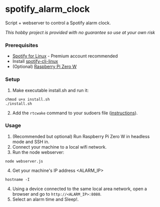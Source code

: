 # spotify_alarm_clock
Script + webserver to control a Spotify alarm clock.

*This hobby project is provided with no guarantee so use at your own risk*

### Prerequisites
- [Spotify for Linux](https://www.spotify.com/download/linux) - Premium account recommended
- Install [spotify-cli-linux](https://github.com/pwittchen/spotify-cli-linux)
- (Optional) [Raspberry Pi Zero W](https://www.raspberrypi.org/products/raspberry-pi-zero-w/)

### Setup
1. Make executable install.sh and run it:
```
chmod u+x install.sh
./install.sh
```
2. Add the `rtcwake` command to your sudoers file ([instructions](https://www.digitalocean.com/community/tutorials/how-to-edit-the-sudoers-file-on-ubuntu-and-centos)).

### Usage
1. (Recommended but optional) Run Raspberry Pi Zero W in headless mode and SSH in.
2. Connect your machine to a local wifi network.
3. Run the node webserver:
```
node webserver.js
```
4. Get your machine's IP address <ALARM_IP>
```
hostname -I
```
4. Using a device connected to the same local area network, open a browser and go to `http://<ALARM_IP>:8080`.
5. Select an alarm time and Sleep!. 
